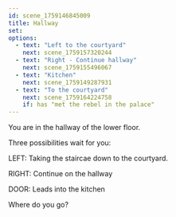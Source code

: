 ```yaml
---
id: scene_1759146845009
title: Hallway
set:
options:
  - text: "Left to the courtyard"
    next: scene_1759157320244
  - text: "Right - Continue hallway"
    next: scene_1759155496067
  - text: "Kitchen"
    next: scene_1759149287931
  - text: "To the courtyard"
    next: scene_1759164224758
    if: has "met the rebel in the palace"
---
```


You are in the hallway of the lower floor. 

Three possibilities wait for you: 

LEFT: Taking the staircae down to the courtyard. 

RIGHT: Continue on the hallway

DOOR: Leads into the kitchen

Where do you go?